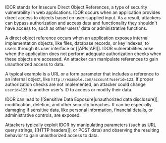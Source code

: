IDOR stands for Insecure Direct Object References, a type of security vulnerability in web applications. IDOR occurs when an application provides direct access to objects based on user-supplied input. As a result, attackers can bypass authorization and access data and functionality they shouldn't have access to, such as other users' data or administrative functions.

A direct object reference occurs when an application exposes internal implementation objects, like files, database records, or key indexes, to users through its user interface or [[APIs|API]]. IDOR vulnerabilities arise when the application does not perform adequate authorization checks when these objects are accessed. An attacker can manipulate references to gain unauthorized access to data.

A typical example is a URL or a form parameter that includes a reference to an internal object, like `http://example.com/account?userid=123`. If proper authorization checks are not implemented, an attacker could change `userid=123` to another user's ID to access or modify their data.

IDOR can lead to [[Sensitive Data Exposure|unauthorized data disclosure]], modification, deletion, and other security breaches. It can be especially damaging if sensitive data, like personal information, financial details, or administrative controls, are exposed.

Attackers typically exploit IDOR by manipulating parameters (such as URL query strings, [[HTTP headers]], or POST data) and observing the resulting behavior to gain unauthorized access to data.

